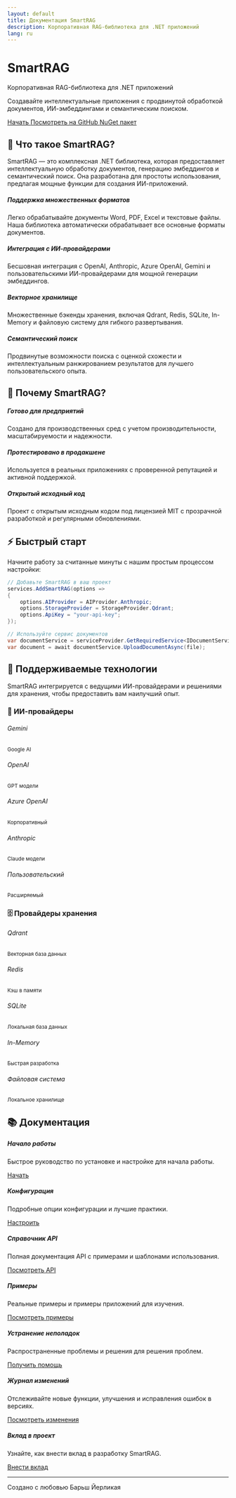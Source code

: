 ```yaml
---
layout: default
title: Документация SmartRAG
description: Корпоративная RAG-библиотека для .NET приложений
lang: ru
---
```


<div class="hero-section text-center py-5 mb-5">
    <div class="hero-content">
        <h1 class="hero-title display-4 fw-bold mb-4">
            <i class="fas fa-brain me-3"></i>
            SmartRAG
        </h1>
        <p class="hero-subtitle lead mb-4">
            Корпоративная RAG-библиотека для .NET приложений
        </p>
        <p class="hero-description mb-5">
            Создавайте интеллектуальные приложения с продвинутой обработкой документов, ИИ-эмбеддингами и семантическим поиском.
        </p>
        <div class="hero-buttons">
            <a href="{{ site.baseurl }}/ru/getting-started" class="btn btn-primary btn-lg me-3">
                <i class="fas fa-rocket me-2"></i>Начать
            </a>
            <a href="https://github.com/byerlikaya/SmartRAG" class="btn btn-outline-primary btn-lg me-3" target="_blank" rel="noopener noreferrer">
                <i class="fab fa-github me-2"></i>Посмотреть на GitHub
            </a>
            <a href="https://www.nuget.org/packages/SmartRAG" class="btn btn-outline-success btn-lg" target="_blank" rel="noopener noreferrer">
                <i class="fas fa-box me-2"></i>NuGet пакет
            </a>
        </div>
    </div>
</div>

## 🚀 Что такое SmartRAG?

SmartRAG — это комплексная .NET библиотека, которая предоставляет интеллектуальную обработку документов, генерацию эмбеддингов и семантический поиск. Она разработана для простоты использования, предлагая мощные функции для создания ИИ-приложений.

<div class="row mt-5 mb-5">
    <div class="col-md-6">
        <div class="card h-100 border-0 shadow-sm">
            <div class="card-body p-4">
                <h5 class="card-title">
                    <div class="feature-icon">
                        <i class="fas fa-file-alt text-primary"></i>
                    </div>
                    Поддержка множественных форматов
                </h5>
                <p class="card-text">Легко обрабатывайте документы Word, PDF, Excel и текстовые файлы. Наша библиотека автоматически обрабатывает все основные форматы документов.</p>
            </div>
        </div>
    </div>
    <div class="col-md-6">
        <div class="card h-100 border-0 shadow-sm">
            <div class="card-body p-4">
                <h5 class="card-title">
                    <div class="feature-icon">
                        <i class="fas fa-robot text-success"></i>
                    </div>
                    Интеграция с ИИ-провайдерами
                </h5>
                <p class="card-text">Бесшовная интеграция с OpenAI, Anthropic, Azure OpenAI, Gemini и пользовательскими ИИ-провайдерами для мощной генерации эмбеддингов.</p>
            </div>
        </div>
    </div>
</div>

<div class="row mb-5">
    <div class="col-md-6">
        <div class="card h-100 border-0 shadow-sm">
            <div class="card-body p-4">
                <h5 class="card-title">
                    <div class="feature-icon">
                        <i class="fas fa-database text-warning"></i>
                    </div>
                    Векторное хранилище
                </h5>
                <p class="card-text">Множественные бэкенды хранения, включая Qdrant, Redis, SQLite, In-Memory и файловую систему для гибкого развертывания.</p>
            </div>
        </div>
    </div>
    <div class="col-md-6">
        <div class="card h-100 border-0 shadow-sm">
            <div class="card-body p-4">
                <h5 class="card-title">
                    <div class="feature-icon">
                        <i class="fas fa-search text-info"></i>
                    </div>
                    Семантический поиск
                </h5>
                <p class="card-text">Продвинутые возможности поиска с оценкой схожести и интеллектуальным ранжированием результатов для лучшего пользовательского опыта.</p>
            </div>
        </div>
    </div>
</div>

## 🌟 Почему SmartRAG?

<div class="alert alert-info">
    <h5><i class="fas fa-star me-2"></i>Готово для предприятий</h5>
    <p class="mb-0">Создано для производственных сред с учетом производительности, масштабируемости и надежности.</p>
</div>

<div class="alert alert-success">
    <h5><i class="fas fa-shield-alt me-2"></i>Протестировано в продакшене</h5>
    <p class="mb-0">Используется в реальных приложениях с проверенной репутацией и активной поддержкой.</p>
</div>

<div class="alert alert-warning">
    <h5><i class="fas fa-code me-2"></i>Открытый исходный код</h5>
    <p class="mb-0">Проект с открытым исходным кодом под лицензией MIT с прозрачной разработкой и регулярными обновлениями.</p>
</div>

## ⚡ Быстрый старт

Начните работу за считанные минуты с нашим простым процессом настройки:

```csharp
// Добавьте SmartRAG в ваш проект
services.AddSmartRAG(options =>
{
    options.AIProvider = AIProvider.Anthropic;
    options.StorageProvider = StorageProvider.Qdrant;
    options.ApiKey = "your-api-key";
});

// Используйте сервис документов
var documentService = serviceProvider.GetRequiredService<IDocumentService>();
var document = await documentService.UploadDocumentAsync(file);
```

## 🚀 Поддерживаемые технологии

SmartRAG интегрируется с ведущими ИИ-провайдерами и решениями для хранения, чтобы предоставить вам наилучший опыт.

### 🤖 ИИ-провайдеры

<div class="row mt-4 mb-5">
    <div class="col-md-2 mb-3">
        <div class="provider-card text-center p-4">
            <div class="provider-icon">
                <i class="fab fa-google"></i>
            </div>
            <h6>Gemini</h6>
            <small>Google AI</small>
        </div>
    </div>
    <div class="col-md-2 mb-3">
        <div class="provider-card text-center p-4">
            <div class="provider-icon">
                <i class="fas fa-brain"></i>
            </div>
            <h6>OpenAI</h6>
            <small>GPT модели</small>
        </div>
    </div>
    <div class="col-md-2 mb-3">
        <div class="provider-card text-center p-4">
            <div class="provider-icon">
                <i class="fas fa-cloud"></i>
            </div>
            <h6>Azure OpenAI</h6>
            <small>Корпоративный</small>
        </div>
    </div>
    <div class="col-md-2 mb-3">
        <div class="provider-card text-center p-4">
            <div class="provider-icon">
                <i class="fas fa-robot"></i>
            </div>
            <h6>Anthropic</h6>
            <small>Claude модели</small>
        </div>
    </div>
    <div class="col-md-2 mb-3">
        <div class="provider-card text-center p-4">
            <div class="provider-icon">
                <i class="fas fa-cogs"></i>
            </div>
            <h6>Пользовательский</h6>
            <small>Расширяемый</small>
        </div>
    </div>
</div>

### 🗄️ Провайдеры хранения

<div class="row mt-4 mb-5">
    <div class="col-md-2 mb-3">
        <div class="provider-card text-center p-4">
            <div class="provider-icon">
                <i class="fas fa-cube"></i>
            </div>
            <h6>Qdrant</h6>
            <small>Векторная база данных</small>
        </div>
    </div>
    <div class="col-md-2 mb-3">
        <div class="provider-card text-center p-4">
            <div class="provider-icon">
                <i class="fas fa-database"></i>
            </div>
            <h6>Redis</h6>
            <small>Кэш в памяти</small>
        </div>
    </div>
    <div class="col-md-2 mb-3">
        <div class="provider-card text-center p-4">
            <div class="provider-icon">
                <i class="fas fa-hdd"></i>
            </div>
            <h6>SQLite</h6>
            <small>Локальная база данных</small>
        </div>
    </div>
    <div class="col-md-2 mb-3">
        <div class="provider-card text-center p-4">
            <div class="provider-icon">
                <i class="fas fa-microchip"></i>
            </div>
            <h6>In-Memory</h6>
            <small>Быстрая разработка</small>
        </div>
    </div>
    <div class="col-md-2 mb-3">
        <div class="provider-card text-center p-4">
            <div class="provider-icon">
                <i class="fas fa-folder-open"></i>
            </div>
            <h6>Файловая система</h6>
            <small>Локальное хранилище</small>
        </div>
    </div>
</div>

## 📚 Документация

<div class="row mt-4">
    <div class="col-md-4 mb-3">
        <div class="card h-100 border-0 shadow-sm">
            <div class="card-body text-center p-4">
                <i class="fas fa-rocket fa-2x text-primary mb-3"></i>
                <h5 class="card-title">Начало работы</h5>
                <p class="card-text">Быстрое руководство по установке и настройке для начала работы.</p>
                <a href="{{ site.baseurl }}/ru/getting-started" class="btn btn-primary">Начать</a>
            </div>
        </div>
    </div>
    <div class="col-md-4 mb-3">
        <div class="card h-100 border-0 shadow-sm">
            <div class="card-body text-center p-4">
                <i class="fas fa-cog fa-2x text-success mb-3"></i>
                <h5 class="card-title">Конфигурация</h5>
                <p class="card-text">Подробные опции конфигурации и лучшие практики.</p>
                <a href="{{ site.baseurl }}/ru/configuration" class="btn btn-success">Настроить</a>
            </div>
        </div>
    </div>
    <div class="col-md-4 mb-3">
        <div class="card h-100 border-0 shadow-sm">
            <div class="card-body text-center p-4">
                <i class="fas fa-code fa-2x text-warning mb-3"></i>
                <h5 class="card-title">Справочник API</h5>
                <p class="card-text">Полная документация API с примерами и шаблонами использования.</p>
                <a href="{{ site.baseurl }}/ru/api-reference" class="btn btn-warning">Посмотреть API</a>
            </div>
        </div>
    </div>
</div>

<div class="row mt-4">
    <div class="col-md-3 mb-3">
        <div class="card h-100 border-0 shadow-sm">
            <div class="card-body text-center p-4">
                <i class="fas fa-lightbulb fa-2x text-info mb-3"></i>
                <h5 class="card-title">Примеры</h5>
                <p class="card-text">Реальные примеры и примеры приложений для изучения.</p>
                <a href="{{ site.baseurl }}/ru/examples" class="btn btn-info">Посмотреть примеры</a>
            </div>
        </div>
    </div>
    <div class="col-md-3 mb-3">
        <div class="card h-100 border-0 shadow-sm">
            <div class="card-body text-center p-4">
                <i class="fas fa-tools fa-2x text-danger mb-3"></i>
                <h5 class="card-title">Устранение неполадок</h5>
                <p class="card-text">Распространенные проблемы и решения для решения проблем.</p>
                <a href="{{ site.baseurl }}/ru/troubleshooting" class="btn btn-danger">Получить помощь</a>
            </div>
        </div>
    </div>
    <div class="col-md-3 mb-3">
        <div class="card h-100 border-0 shadow-sm">
            <div class="card-body text-center p-4">
                <i class="fas fa-history fa-2x text-secondary mb-3"></i>
                <h5 class="card-title">Журнал изменений</h5>
                <p class="card-text">Отслеживайте новые функции, улучшения и исправления ошибок в версиях.</p>
                <a href="{{ site.baseurl }}/ru/changelog" class="btn btn-secondary">Посмотреть изменения</a>
            </div>
        </div>
    </div>
    <div class="col-md-3 mb-3">
        <div class="card h-100 border-0 shadow-sm">
            <div class="card-body text-center p-4">
                <i class="fas fa-hands-helping fa-2x text-dark mb-3"></i>
                <h5 class="card-title">Вклад в проект</h5>
                <p class="card-text">Узнайте, как внести вклад в разработку SmartRAG.</p>
                <a href="{{ site.baseurl }}/ru/contributing" class="btn btn-dark">Внести вклад</a>
            </div>
        </div>
    </div>
</div>

---

<div class="text-center mt-5">
    <p class="text-muted">
        <i class="fas fa-heart text-danger"></i> Создано с любовью Барьш Йерликая
    </p>
</div>